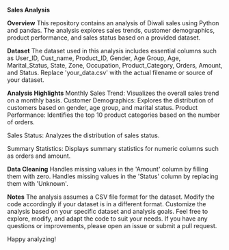 **Sales Analysis**

**Overview**
This repository contains an analysis of Diwali sales using Python and pandas. The analysis explores sales trends, customer demographics, product performance, and sales status based on a provided dataset.

**Dataset**
The dataset used in this analysis includes essential columns such as User_ID, Cust_name, Product_ID, Gender, Age Group, Age, Marital_Status, State, Zone, Occupation, Product_Category, Orders, Amount, and Status. Replace 'your_data.csv' with the actual filename or source of your dataset.


**Analysis Highlights**
Monthly Sales Trend: Visualizes the overall sales trend on a monthly basis.
Customer Demographics: Explores the distribution of customers based on gender, age group, and marital status.
Product Performance: Identifies the top 10 product categories based on the number of orders.

Sales Status: Analyzes the distribution of sales status.

Summary Statistics: Displays summary statistics for numeric columns such as orders and amount.

**Data Cleaning**
Handles missing values in the 'Amount' column by filling them with zero.
Handles missing values in the 'Status' column by replacing them with 'Unknown'.

**Notes**
The analysis assumes a CSV file format for the dataset. Modify the code accordingly if your dataset is in a different format.
Customize the analysis based on your specific dataset and analysis goals.
Feel free to explore, modify, and adapt the code to suit your needs. If you have any questions or improvements, please open an issue or submit a pull request.

Happy analyzing!
